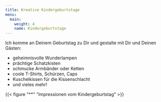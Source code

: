 ```yaml
---
title: Kreative Kindergeburtstage
menu:
  main:
    weight: 4
    name: Kindergeburtstage
---
```


Ich komme an Deinem Geburtstag zu Dir
und gestalte mit Dir und Deinen Gästen:

- geheimnisvolle Wunderlampen
- prächtige Schatzkisten
- schmucke Armbänder oder Ketten
- coole T-Shirts, Schürzen, Caps
- Kuschelkissen für die Kissenschlacht
- und vieles mehr!

{{< figure "**" "Impressionen vom Kindergeburtstag" >}}
